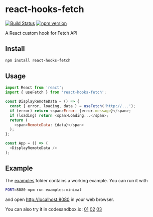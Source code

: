 react-hooks-fetch
=================

[![Build Status](https://travis-ci.com/dai-shi/react-hooks-fetch.svg?branch=master)](https://travis-ci.com/dai-shi/react-hooks-fetch)
[![npm version](https://badge.fury.io/js/react-hooks-fetch.svg)](https://badge.fury.io/js/react-hooks-fetch)

A React custom hook for Fetch API

Install
-------

```bash
npm install react-hooks-fetch
```

Usage
-----

```javascript
import React from 'react';
import { useFetch } from 'react-hooks-fetch';

const DisplayRemoteData = () => {
  const { error, loading, data } = useFetch('http://...');
  if (error) return <span>Error: {error.message}</span>;
  if (loading) return <span>Loading...</span>;
  return (
    <span>RemoteData: {data}</span>
  );
};

const App = () => (
  <DisplayRemoteData />
);
```

Example
-------

The [examples](examples) folder contains a working example.
You can run it with

```bash
PORT=8080 npm run examples:minimal
```

and open <http://localhost:8080> in your web browser.

You can also try it in codesandbox.io:
[01](https://codesandbox.io/s/github/dai-shi/react-hooks-fetch/tree/master/examples/01_minimal)
[02](https://codesandbox.io/s/github/dai-shi/react-hooks-fetch/tree/master/examples/02_extended)
[03](https://codesandbox.io/s/github/dai-shi/react-hooks-fetch/tree/master/examples/03_typescript)
